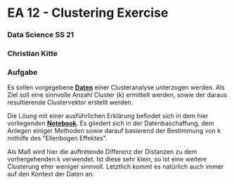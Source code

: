 # EA 12 - Clustering Exercise
### Data Science SS 21
### Christian Kitte 

### Aufgabe ###

Es sollen vorgegebene  [**Daten**](https://github.com/ChristianKitte/HelloClustering/blob/main/edlich-kmeans-A0.csv) einer Clusteranalyse unterzogen werden. Als Ziel soll eine sinnvolle Anzahl Cluster (k) ermittelt werden, sowie der daraus resultierende Clustervektor erstellt werden.

Die Löung mit einer ausführlichen Erklärung befindet sich in dem hier vorliegenden [**Notebook**](https://github.com/ChristianKitte/HelloClustering/blob/main/Clustering.ipynb). Es gliedert sich in der Datenbaschaffung, dem Anlegen einiger Methoden sowie darauf basierend der Bestimmung von k mithilfe des "Ellenbogen Effektes". 

Als Maß wird hier die auftretende Differenz der Distanzen zu dem vorhergehenden k verwendet. Ist diese sehr klein, so ist eine weitere Clusterung eher weniger sinnvoll. Letztlich kommt es natürlich auch immer auf den Kontext der Daten an.
